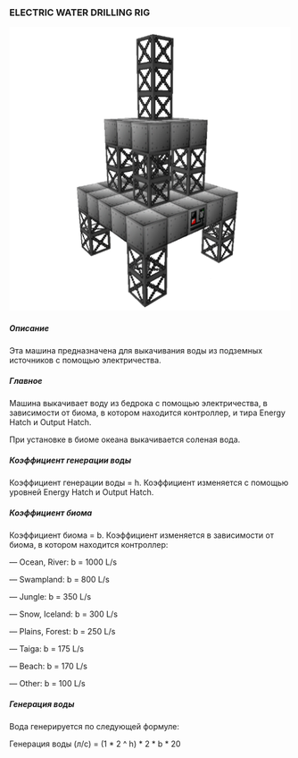 ### ELECTRIC WATER DRILLING RIG

![LOGO](media/gregtech/ElWater.png)

##### Описание

Эта машина предназначена для выкачивания воды из подземных источников с помощью электричества.

##### Главное

Машина выкачивает воду из бедрока с помощью электричества, в зависимости от биома, в котором находится контроллер, и тира Energy Hatch и Output Hatch.

При установке в биоме океана выкачивается соленая вода.

##### Коэффициент генерации воды

Коэффициент генерации воды = h. Коэффициент изменяется с помощью уровней Energy Hatch и Output Hatch.

##### Коэффициент биома

Коэффициент биома = b. Коэффициент изменяется в зависимости от биома, в котором находится контроллер:

— Ocean, River: b = 1000 L/s

— Swampland: b = 800 L/s

— Jungle: b = 350 L/s

— Snow, Iceland: b = 300 L/s

— Plains, Forest: b = 250 L/s

— Taiga: b = 175 L/s

— Beach: b = 170 L/s

— Other: b = 100 L/s

##### Генерация воды

Вода генерируется по следующей формуле:

Генерация воды (л/с) = (1 * 2 ^ h) * 2 * b * 20

